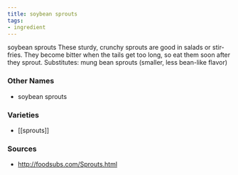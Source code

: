 ```yaml
---
title: soybean sprouts
tags:
- ingredient
---
```

soybean sprouts These sturdy, crunchy sprouts are good in salads or stir-fries. They become bitter when the tails get too long, so eat them soon after they sprout. Substitutes: mung bean sprouts (smaller, less bean-like flavor)

### Other Names

* soybean sprouts

### Varieties

* [[sprouts]]

### Sources
* http://foodsubs.com/Sprouts.html
